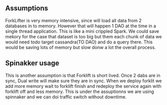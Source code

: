 ## Assumptions

ForkLifter is very memory intensive, since will load all data from 2 databases in to memory.
However that will happen 1 DAO at the time in a single thread application. This is like a mini crippled Spark. 
We could save mekory for the case that dataset is too big but them each chunk of data 
we would need todo target cassandra(TO DAO) and do a query there. This would be saving lots of memory but slow donw a lot the overall process.

## Spinakker usage

This is another assumption is that Forklift is short lived. Once 2 dabs are in sync, Dual write will make sure they are in sync.
When we deploy forklit we add more memory wait to forklift finish and redeploy the service again with forklift off and less
memory. This is under the assuptionns we are using spinnaker and we can doi traffic switch without downtime.

